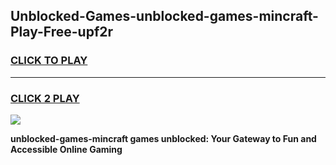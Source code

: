 
## Unblocked-Games-unblocked-games-mincraft-Play-Free-upf2r
<h3>
<a href="https://premium76.site?title=unblocked-games-mincraft&ref=18A1">CLICK TO PLAY</a></h3>
<hr>

<h3>
<a href="https://premium76.site?title=unblocked-games-mincraft&ref=18A1">CLICK 2 PLAY</a>
  
</h3>

<a href="https://premium76.site?title=unblocked-games-mincraft&ref=18A1"><img src="https://clearcache.store/games.png"></a>


**unblocked-games-mincraft games unblocked: Your Gateway to Fun and Accessible Online Gaming**
